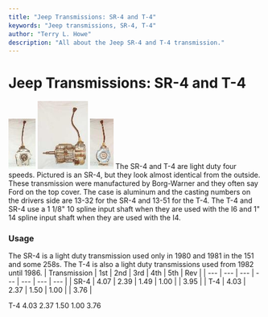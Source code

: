 ```yaml
---
title: "Jeep Transmissions: SR-4 and T-4"
keywords: "Jeep transmissions, SR-4, T-4"
author: "Terry L. Howe"
description: "All about the Jeep SR-4 and T-4 transmission."
---
```


# Jeep Transmissions: SR-4 and T-4
[![SR-4 front](/trans/sr4fT.jpg)](/trans/sr4f.jpg)
[![SR-4 side](/trans/sr4sT.jpg)](/trans/sr4s.jpg)
[![SR-4 back](/trans/sr4bT.jpg)](/trans/sr4b.jpg)
The SR-4 and T-4 are light duty four speeds.  Pictured is an SR-4,
but they look almost identical from the outside.  These
transmission were manufactured by Borg-Warner and they often say
Ford on the top cover.  The case is aluminum and the casting numbers
on the drivers side are 13-32 for the SR-4 and 13-51 for the T-4.
The T-4 and SR-4 use a 1 1/8" 10 spline input shaft when they are
used with the I6 and 1" 14 spline input shaft when they are used
with the I4.
### Usage
The SR-4 is a light duty transmission used only in 1980 and 1981
in the 151 and some 258s.  The T-4 is also a light duty
transmissions used from 1982 until 1986.
| Transmission | 1st | 2nd | 3rd | 4th | 5th | Rev |
| --- | --- | --- | --- | --- | --- | --- |
| SR-4 | 4.07 | 2.39 | 1.49 | 1.00 |  | 3.95 |
| T-4 | 4.03 | 2.37 | 1.50 | 1.00 |  | 3.76 |

T-4 4.03 2.37 1.50 1.00  3.76